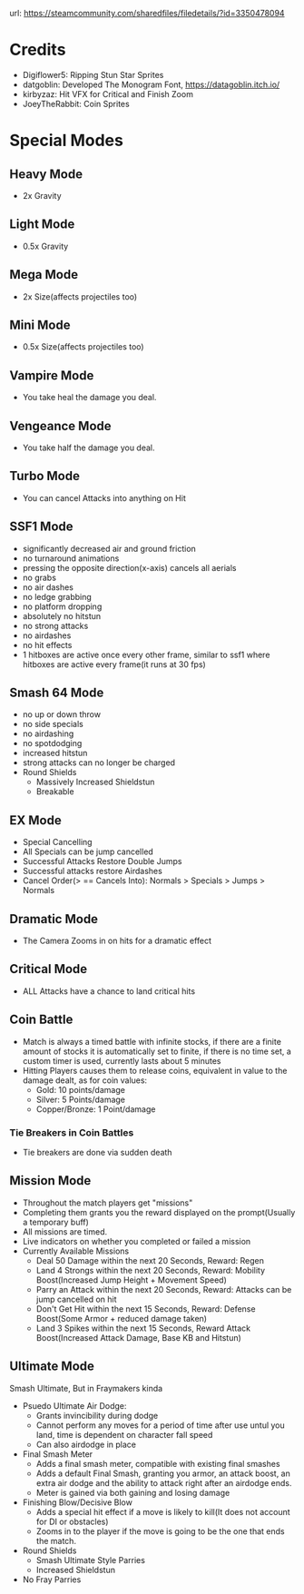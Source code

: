 url: https://steamcommunity.com/sharedfiles/filedetails/?id=3350478094
# Credits
- Digiflower5: Ripping Stun Star Sprites
- datgoblin: Developed The Monogram Font, https://datagoblin.itch.io/
- kirbyzaz: Hit VFX for Critical and Finish Zoom
- JoeyTheRabbit: Coin Sprites

# Special Modes

## Heavy Mode
- 2x Gravity

## Light Mode
- 0.5x Gravity

## Mega Mode
- 2x Size(affects projectiles too)

## Mini Mode
- 0.5x Size(affects projectiles too)

## Vampire Mode
- You take heal the damage you deal.

## Vengeance Mode
- You take half the damage you deal.

## Turbo Mode
- You can cancel Attacks into anything on Hit

## SSF1 Mode
- significantly decreased air and ground friction
- no turnaround animations
- pressing the opposite direction(x-axis) cancels all aerials
- no grabs
- no air dashes
- no ledge grabbing
- no platform dropping
- absolutely no hitstun
- no strong attacks
- no airdashes
- no hit effects
- 1 hitboxes are active once every other frame, similar to ssf1 where hitboxes are active every frame(it runs at 30 fps)

## Smash 64 Mode
- no up or down throw
- no side specials
- no airdashing
- no spotdodging
- increased hitstun
- strong attacks can no longer be charged
- Round Shields
  - Massively Increased Shieldstun
  - Breakable
  
## EX Mode
- Special Cancelling
- All Specials can be jump cancelled
- Successful Attacks Restore Double Jumps
- Successful attacks restore Airdashes
- Cancel Order(> == Cancels Into): Normals > Specials > Jumps > Normals

## Dramatic Mode
- The Camera Zooms in on hits for a dramatic effect

## Critical Mode
- ALL Attacks have a chance to land critical hits

## Coin Battle
- Match is always a timed battle with infinite stocks, if there are a finite amount of stocks it is automatically set to finite, if there is no time set, a custom timer is used, currently lasts about 5 minutes
- Hitting Players causes them to release coins, equivalent in value to the damage dealt, as for coin values:
   - Gold: 10 points/damage
   - Silver: 5 Points/damage
   - Copper/Bronze: 1 Point/damage
### Tie Breakers in Coin Battles
- Tie breakers are done via sudden death


## Mission Mode
- Throughout the match players get "missions"
- Completing them grants you the reward displayed on the prompt(Usually a temporary buff)
- All missions are timed.
- Live indicators on whether you completed or failed a mission
- Currently Available Missions
  - Deal 50 Damage within the next 20 Seconds, Reward: Regen
  - Land 4 Strongs within  the next 20 Seconds, Reward: Mobility Boost(Increased Jump Height + Movement Speed)
  - Parry an Attack within the next 20 Seconds,  Reward: Attacks can be jump cancelled on hit
  - Don't Get Hit within the next 15 Seconds, Reward: Defense Boost(Some Armor + reduced damage taken)
  - Land 3 Spikes within the next 15 Seconds, Reward Attack Boost(Increased Attack Damage, Base KB and Hitstun)


## Ultimate Mode
Smash Ultimate, But in Fraymakers kinda
- Psuedo Ultimate Air Dodge:
  - Grants invincibility during dodge
  - Cannot perform any moves for a period of time after use untul you land, time is dependent on character fall speed
  - Can also airdodge in place
- Final Smash Meter
  - Adds a final smash meter, compatible with existing final smashes
  - Adds a default Final Smash, granting you armor, an attack boost, an extra air dodge and the ability to attack right after an airdodge ends.
  - Meter is gained via both gaining and losing damage
- Finishing Blow/Decisive Blow
  - Adds a special hit effect if a move is likely to kill(It does not account for DI or obstacles)
  - Zooms in to the player if the move is going to be the one that ends the match.
- Round Shields
  - Smash Ultimate Style Parries
  - Increased Shieldstun
- No Fray Parries


